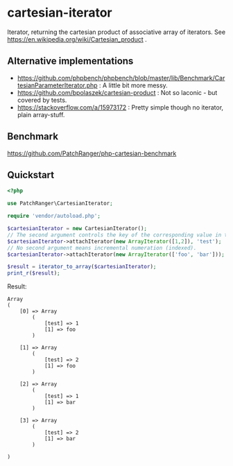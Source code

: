 # cartesian-iterator
Iterator, returning the cartesian product of associative array of iterators. See https://en.wikipedia.org/wiki/Cartesian_product .

## Alternative implementations
- https://github.com/phpbench/phpbench/blob/master/lib/Benchmark/CartesianParameterIterator.php : A little bit more messy.
- https://github.com/bpolaszek/cartesian-product : Not so laconic - but covered by tests.
- https://stackoverflow.com/a/15973172 : Pretty simple though no iterator, plain array-stuff.

## Benchmark
https://github.com/PatchRanger/php-cartesian-benchmark

## Quickstart
```php
<?php

use PatchRanger\CartesianIterator;

require 'vendor/autoload.php';

$cartesianIterator = new CartesianIterator();
// The second argument controls the key of the corresponding value in the product array.
$cartesianIterator->attachIterator(new ArrayIterator([1,2]), 'test');
// No second argument means incremental numeration (indexed).
$cartesianIterator->attachIterator(new ArrayIterator(['foo', 'bar']));

$result = iterator_to_array($cartesianIterator);
print_r($result);
```
Result:
```
Array
(
    [0] => Array
        (
            [test] => 1
            [1] => foo
        )

    [1] => Array
        (
            [test] => 2
            [1] => foo
        )

    [2] => Array
        (
            [test] => 1
            [1] => bar
        )

    [3] => Array
        (
            [test] => 2
            [1] => bar
        )

)
```
